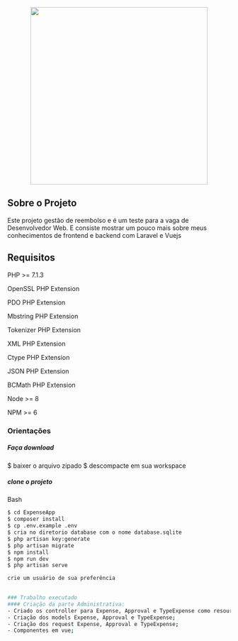 <p align="center"><img src="https://res.cloudinary.com/dtfbvvkyp/image/upload/v1566331377/laravel-logolockup-cmyk-red.svg" width="400"></p>

## Sobre o Projeto

Este projeto gestão de reembolso e é um teste para a vaga de Desenvolvedor Web. E consiste mostrar um pouco mais sobre meus conhecimentos de frontend e backend com Laravel e Vuejs


## Requisitos

PHP >= 7.1.3

OpenSSL PHP Extension

PDO PHP Extension

Mbstring PHP Extension

Tokenizer PHP Extension

XML PHP Extension

Ctype PHP Extension

JSON PHP Extension

BCMath PHP Extension

Node >= 8

NPM >= 6

### Orientações

##### Faça download

$ baixer o arquivo zipado
$ descompacte em sua workspace

##### clone o projeto
Bash
```bash
$ cd ExpenseApp
$ composer install
$ cp .env.example .env
$ cria no diretorio database com o nome database.sqlite
$ php artisan key:generate
$ php artisan migrate
$ npm install
$ npm run dev
$ php artisan serve 

crie um usuário de sua preferência 
 

### Trabalho executado
#### Criação da parte Administrativa:
- Criado os controller para Expense, Approval e TypeExpense como resource;
- Criação dos models Expense, Approval e TypeExpense;
- Criação dos request Expense, Approval e TypeExpense;
- Componentes em vue;
